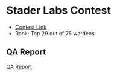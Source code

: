# Stader Labs Contest
- [Contest Link](https://code4rena.com/audits/2023-06-stader-labs#top)
- Rank: Top 29 out of 75 wardens.

## QA Report
[QA Report](./qa.md)

